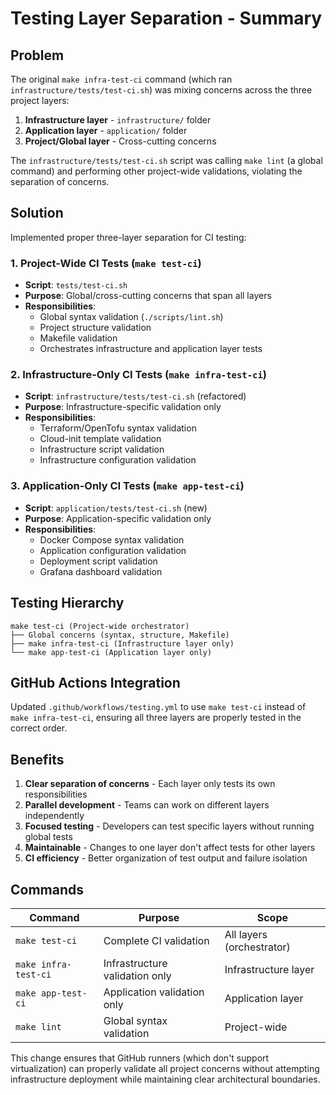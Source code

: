 # Testing Layer Separation - Summary

## Problem

The original `make infra-test-ci` command (which ran `infrastructure/tests/test-ci.sh`) was
mixing concerns across the three project layers:

1. **Infrastructure layer** - `infrastructure/` folder
2. **Application layer** - `application/` folder
3. **Project/Global layer** - Cross-cutting concerns

The `infrastructure/tests/test-ci.sh` script was calling `make lint` (a global command) and
performing other project-wide validations, violating the separation of concerns.

## Solution

Implemented proper three-layer separation for CI testing:

### 1. Project-Wide CI Tests (`make test-ci`)

- **Script**: `tests/test-ci.sh`
- **Purpose**: Global/cross-cutting concerns that span all layers
- **Responsibilities**:
  - Global syntax validation (`./scripts/lint.sh`)
  - Project structure validation
  - Makefile validation
  - Orchestrates infrastructure and application layer tests

### 2. Infrastructure-Only CI Tests (`make infra-test-ci`)

- **Script**: `infrastructure/tests/test-ci.sh` (refactored)
- **Purpose**: Infrastructure-specific validation only
- **Responsibilities**:
  - Terraform/OpenTofu syntax validation
  - Cloud-init template validation
  - Infrastructure script validation
  - Infrastructure configuration validation

### 3. Application-Only CI Tests (`make app-test-ci`)

- **Script**: `application/tests/test-ci.sh` (new)
- **Purpose**: Application-specific validation only
- **Responsibilities**:
  - Docker Compose syntax validation
  - Application configuration validation
  - Deployment script validation
  - Grafana dashboard validation

## Testing Hierarchy

```text
make test-ci (Project-wide orchestrator)
├── Global concerns (syntax, structure, Makefile)
├── make infra-test-ci (Infrastructure layer only)
└── make app-test-ci (Application layer only)
```

## GitHub Actions Integration

Updated `.github/workflows/testing.yml` to use `make test-ci` instead of `make infra-test-ci`,
ensuring all three layers are properly tested in the correct order.

## Benefits

1. **Clear separation of concerns** - Each layer only tests its own responsibilities
2. **Parallel development** - Teams can work on different layers independently
3. **Focused testing** - Developers can test specific layers without running global tests
4. **Maintainable** - Changes to one layer don't affect tests for other layers
5. **CI efficiency** - Better organization of test output and failure isolation

## Commands

| Command              | Purpose                        | Scope                     |
| -------------------- | ------------------------------ | ------------------------- |
| `make test-ci`       | Complete CI validation         | All layers (orchestrator) |
| `make infra-test-ci` | Infrastructure validation only | Infrastructure layer      |
| `make app-test-ci`   | Application validation only    | Application layer         |
| `make lint`          | Global syntax validation       | Project-wide              |

This change ensures that GitHub runners (which don't support virtualization) can properly
validate all project concerns without attempting infrastructure deployment while maintaining
clear architectural boundaries.
